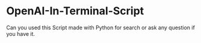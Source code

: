 # OpenAI-In-Terminal-Script
Can you used this Script made with Python for search or ask any question if you have it. 
